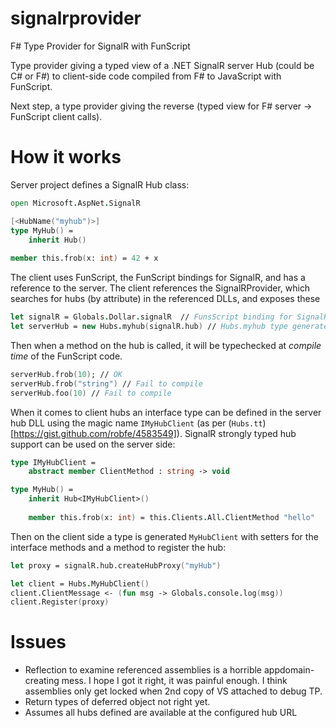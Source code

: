 signalrprovider
===============

F# Type Provider for SignalR with FunScript

Type provider giving a typed view of a .NET SignalR server Hub (could be C# or F#) to client-side code compiled
from F# to JavaScript with FunScript.

Next step, a type provider giving the reverse (typed view for F# server -> FunScript client calls).

How it works
============

Server project defines a SignalR Hub class: 

```fsharp
open Microsoft.AspNet.SignalR

[<HubName("myhub")>]
type MyHub() = 
    inherit Hub()
    
member this.frob(x: int) = 42 + x
```
    
The client uses FunScript, the FunScript bindings for SignalR, and has a reference to the server.
The client references the SignalRProvider, which searches for hubs (by attribute) in the referenced DLLs,
and exposes these

```fsharp
let signalR = Globals.Dollar.signalR  // FunsScript binding for SignalR TypeScript definition
let serverHub = new Hubs.myhub(signalR.hub) // Hubs.myhub type generated by SignalRProvider from above definition
```    
    
Then when a method on the hub is called, it will be typechecked at *compile time* of the FunScript code.

```fsharp
serverHub.frob(10); // OK
serverHub.frob("string") // Fail to compile
serverHub.foo(10) // Fail to compile
```

When it comes to client hubs an interface type can be defined in the server hub DLL using the magic name `IMyHubClient` (as per (`Hubs.tt`)[https://gist.github.com/robfe/4583549]). SignalR strongly typed hub support 
can be used on the server side:

```fsharp
type IMyHubClient =
    abstract member ClientMethod : string -> void

type MyHub() = 
    inherit Hub<IMyHubClient>()
    
    member this.frob(x: int) = this.Clients.All.ClientMethod "hello"
```

Then on the client side a type is generated `MyHubClient` with setters for the interface methods and a method to
register the hub:

```fsharp
let proxy = signalR.hub.createHubProxy("myHub")

let client = Hubs.MyHubClient()
client.ClientMessage <- (fun msg -> Globals.console.log(msg))
client.Register(proxy)
```

Issues
======
* Reflection to examine referenced assemblies is a horrible appdomain-creating mess. I hope I got it right, it was painful enough. I think assemblies only get locked when 2nd copy of VS attached to debug TP.
* Return types of deferred object not right yet.
* Assumes all hubs defined are available at the configured hub URL
